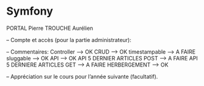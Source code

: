 # Symfony
PORTAL Pierre
TROUCHE Aurélien

– Compte et accès (pour la partie administrateur):

– Commentaires:
  Controller --> OK
  CRUD --> OK
  timestampable --> A FAIRE
  sluggable --> OK
  API --> OK
  API 5 DERNIER ARTICLES POST --> A FAIRE
  API 5 DERNIERE ARTICLES GET --> A FAIRE
  HERBERGEMENT --> OK

– Appréciation sur le cours pour l’année suivante (facultatif).

